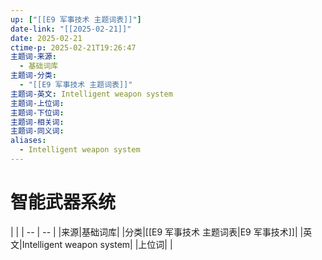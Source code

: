 ```yaml
---
up: ["[[E9 军事技术 主题词表]]"]
date-link: "[[2025-02-21]]"
date: 2025-02-21
ctime-p: 2025-02-21T19:26:47
主题词-来源:
  - 基础词库
主题词-分类:
  - "[[E9 军事技术 主题词表]]"
主题词-英文: Intelligent weapon system
主题词-上位词: 
主题词-下位词: 
主题词-相关词: 
主题词-同义词: 
aliases:
  - Intelligent weapon system
---
```


# 智能武器系统

| |
| -- | -- |
|来源|基础词库|
|分类|[[E9 军事技术 主题词表\|E9 军事技术]]|
|英文|Intelligent weapon system|
|上位词| |
 
